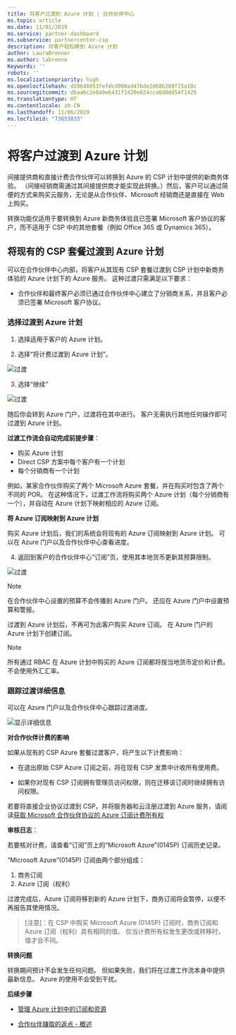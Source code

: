 ```yaml
---
title: 将客户过渡到 Azure 计划 | 合作伙伴中心
ms.topic: article
ms.date: 11/01/2019
ms.service: partner-dashboard
ms.subservice: partnercenter-csp
description: 将客户轻松移到 Azure 计划
author: LauraBrenner
ms.author: labrenne
Keywords: ''
robots: ''
ms.localizationpriority: high
ms.openlocfilehash: d19648053fefdcd998ad47bde2d68b289f15a10c
ms.sourcegitcommit: dbaa6c2e8a0e6431f1420e024cca6d0dd54f1425
ms.translationtype: HT
ms.contentlocale: zh-CN
ms.lasthandoff: 11/06/2019
ms.locfileid: "73653833"
---
```

# <a name="transition-your-customers-to-azure-plan"></a>将客户过渡到 Azure 计划

间接提供商和直接计费合作伙伴可以转换到 Azure 的 CSP 计划中提供的新商务体验。 （间接经销商需通过其间接提供商才能实现此转换。）然后，客户可以通过简便的方式来购买云服务，无论是从合作伙伴、Microsoft 经销商还是直接在 Web 上购买。

转换功能仅适用于要转换到 Azure 新商务体验且已签署 Microsoft 客户协议的客户，而不适用于 CSP 中的其他套餐（例如 Office 365 或 Dynamics 365）。

## <a name="transition-existing-csp-offers-to-an-azure-plan"></a>将现有的 CSP 套餐过渡到 Azure 计划

可以在合作伙伴中心内部，将客户从其现有 CSP 套餐过渡到 CSP 计划中新商务体验的 Azure 计划下的 Azure 服务。 这种过渡只需满足以下要求：

- 合作伙伴和最终客户必须已通过合作伙伴中心建立了分销商关系，并且客户必须已签署 Microsoft 客户协议。

### <a name="select-transition-to-azure-plan"></a>选择过渡到 Azure 计划

1. 选择适用于客户的 Azure 计划。

2. 选择“将计费过渡到 Azure 计划”。 

![过渡](images/azure/transition1.png)

3. 选择“继续” 

![过渡](images/azure/transition2.png)

随后你会转到 Azure 门户，过渡将在其中进行。 客户无需执行其他任何操作即可过渡到 Azure 计划。 

**过渡工作流会自动完成前提步骤**： 

- 购买 Azure 计划 
- Direct CSP 方案中每个客户有一个计划  
- 每个分销商有一个计划  

例如，某家合作伙伴购买了两个 Microsoft Azure 套餐，并在购买时包含了两个不同的 POR。 在这种情况下，过渡工作流将购买两个 Azure 计划（每个分销商有一个），并自动在 Azure 计划下映射相应的 Azure 订阅。  

**将 Azure 订阅映射到 Azure 计划**

购买 Azure 计划后，我们的系统会将现有的 Azure 订阅映射到 Azure 计划。 可以在 Azure 门户以及合作伙伴中心查看进度。 

4. 返回到客户的合作伙伴中心“订阅”页，使用其本地货币更新其预算限制。  

![过渡](images/azure/transition3.png)

>[!NOTE]
>在合作伙伴中心设置的预算不会传播到 Azure 门户。 还应在 Azure 门户中设置预算和警报。

过渡到 Azure 计划后，不再可为此客户购买 Azure 订阅。 在 Azure 门户的 Azure 计划下创建订阅。

>[!NOTE]
> 所有通过 RBAC 在 Azure 计划中购买的 Azure 订阅都将按当地货币定价和计费。 不会使用外汇汇率。

### <a name="track-your-transition-details"></a>跟踪过渡详细信息

可以在 Azure 门户以及合作伙伴中心跟踪过渡进度。

![显示详细信息](images/azure/details1.png)

**对合作伙伴计费的影响**

如果从现有的 CSP Azure 套餐过渡客户，将产生以下计费影响：

- 在退出原始 CSP Azure 订阅之前，将在现有 CSP 发票中计收所有使用费。

- 如果你对现有 CSP 订阅拥有管理员访问权限，则在迁移该订阅时继续拥有访问权限。

若要将直接企业协议过渡到 CSP，并将服务器和云注册过渡到 Azure 服务，请阅读[获取 Microsoft 合作伙伴协议的 Azure 订阅计费所有权](https://docs.microsoft.com/azure/billing/mpa-request-ownership)

**审核日志**：

若要核对计费，请查看“订阅”页上的“Microsoft Azure”(0145P) 订阅历史记录。  

“Microsoft Azure”(0145P) 订阅由两个部分组成：
1. 商务订阅 
2. Azure 订阅（权利）

过渡完成后，Azure 订阅将移到新的 Azure 计划下，商务订阅将会暂停，以便不再报告其使用情况。  

>[注意]：在 CSP 中购买 Microsoft Azure (0145P) 订阅时，商务订阅和 Azure 订阅（权利）具有相同的值。 仅当计费所有权发生更改或转移时，值才会不同。 

**转换问题**

转换期间预计不会发生任何问题。 但如果失败，我们将在过渡工作流本身中提供最新信息。 Azure 的使用不会受到干扰。  

**后续步骤**

- [管理 Azure 计划中的订阅和资源](azure-plan-manage.md)

- [合作伙伴赚取的返点 - 概述](partner-earned-credit.md)



